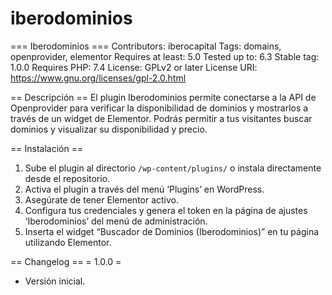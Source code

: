 # iberodominios

=== Iberodominios ===
Contributors: iberocapital
Tags: domains, openprovider, elementor
Requires at least: 5.0
Tested up to: 6.3
Stable tag: 1.0.0
Requires PHP: 7.4
License: GPLv2 or later
License URI: https://www.gnu.org/licenses/gpl-2.0.html

== Descripción ==
El plugin Iberodominios permite conectarse a la API de Openprovider para verificar la disponibilidad de dominios y mostrarlos a través de un widget de Elementor. Podrás permitir a tus visitantes buscar dominios y visualizar su disponibilidad y precio.

== Instalación ==
1. Sube el plugin al directorio `/wp-content/plugins/` o instala directamente desde el repositorio.
2. Activa el plugin a través del menú ‘Plugins’ en WordPress.
3. Asegúrate de tener Elementor activo.
4. Configura tus credenciales y genera el token en la página de ajustes ‘Iberodominios’ del menú de administración.
5. Inserta el widget “Buscador de Dominios (Iberodominios)” en tu página utilizando Elementor.

== Changelog ==
= 1.0.0 =
* Versión inicial.
